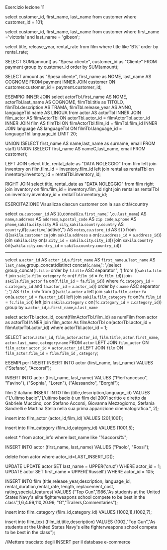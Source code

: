 

Esercizio lezione 11

select customer_id, first_name, last_name from customer where customer_id = 101;

select customer_id, first_name, last_name from customer where first_name ='victoria' and last_name = 'gibson';

select title, release_year, rental_rate from film where title like 'B%' order by rental_rate;

SELECT SUM(amount) as "Spesa cliente", customer_id as "Cliente"  FROM payment group by customer_id order by SUM(amount);

SELECT amount as "Spesa cliente", first_name as NOME, last_name AS COGNOME
FROM payment 
INNER JOIN customer ON customer.customer_id = payment.customer_id;

ESEMPIO INNER JOIN
select actorTbl.first_name AS NOME, actorTbl.last_name AS COGNOME, filmTbl.title as TITOLO, filmTbl.description AS TRAMA, filmTbl.release_year AS ANNO, languageTbl.name AS LINGUA 
from actor AS actorTbl 
INNER JOIN film_actor AS filmActorTbl ON actorTbl.actor_id = filmActorTbl.actor_id 
INNER JOIN film AS filmTbl ON filmActorTbl.film_id = filmTbl.film_id
INNER JOIN language AS languageTbl ON filmTbl.language_id = languageTbl.language_id
LIMIT 20;

UNION
(SELECT first_name AS name,last_name as surname, email FROM staff)
UNION
(SELECT first_name AS nameC,last_name, email FROM customer);


LEFT JOIN
select title, rental_date as "DATA NOLEGGIO" from film
left join inventory on film.film_id = inventory.film_id
left join rental as rentalTbl on inventory.inventory_id = rentalTbl.inventory_id;

RIGHT JOIN
select title, rental_date as "DATA NOLEGGIO" from film
right join inventory on film.film_id = inventory.film_id
right join rental as rentalTbl on inventory.inventory_id = rentalTbl.inventory_id;

ESERCITAZIONE
Visualizza ciascun customer con la sua città/country

select `cu`.`customer_id` AS `ID`,concat(`cu`.`first_name`,' ',`cu`.`last_name`) AS `name`,`a`.`address` AS `address`,`a`.`postal_code` AS `zip code`,`a`.`phone` AS `phone`,`sakila`.`city`.`city` AS `city`,`sakila`.`country`.`country` AS `country`,if(`cu`.`active`,'active','') AS `notes`,`cu`.`store_id` AS `SID` from (((`sakila`.`customer` `cu` join `sakila`.`address` `a` on(`cu`.`address_id` = `a`.`address_id`)) join `sakila`.`city` on(`a`.`city_id` = `sakila`.`city`.`city_id`)) join `sakila`.`country` on(`sakila`.`city`.`country_id` = `sakila`.`country`.`country_id`))

***
select `a`.`actor_id` AS `actor_id`,`a`.`first_name` AS `first_name`,`a`.`last_name` AS `last_name`,group_concat(distinct concat(`c`.`name`,': ',(select group_concat(`f`.`title` order by `f`.`title` ASC separator ', ') 
from ((`sakila`.`film` `f` 
join `sakila`.`film_category` `fc` on(`f`.`film_id` = `fc`.`film_id`)) 
join `sakila`.`film_actor` `fa` on(`f`.`film_id` = `fa`.`film_id`)) where `fc`.`category_id` = `c`.`category_id` and `fa`.`actor_id` = `a`.`actor_id`)) order by `c`.`name` ASC separator '; ') AS `film_info` 
from (((`sakila`.`actor` `a` left join `sakila`.`film_actor` `fa` on(`a`.`actor_id` = `fa`.`actor_id`)) 
left join `sakila`.`film_category` `fc` on(`fa`.`film_id` = `fc`.`film_id`)) left join `sakila`.`category` `c` on(`fc`.`category_id` = `c`.`category_id`)) group by `a`.`actor_id`,`a`.`first_name`,`a`.`last_name`


select actorTbl.actor_id, count(filmActorTbl.film_id) as numFilm from actor as actorTbl
INNER join film_actor As filmActorTbl on(actorTbl.actor_id = filmActorTbl.actor_id) 
where actorTbl.actor_id = 1;


SELECT `actor`.`actor_id`, `film_actor`.`actor_id`, `film`.`title`, `actor`.`first_name`, `actor`.`last_name`, `category`.`name`
FROM `actor` 
	LEFT JOIN `film_actor` ON `film_actor`.`actor_id` = `actor`.`actor_id` 
	LEFT JOIN `film` ON `film_actor`.`film_id` = `film`.`film_id`
	, `category`;

ESEMPI per INSERT
 INSERT INTO actor (first_name, last_name) VALUES ("Stefano", "Accorsi");

INSERT INTO actor (first_name, last_name) VALUES ("Pierfrancesco", "Favino"), ("Sophia", "Loren"), ("Alessandro", "Borghi");


film
2 italiano
INSERT INTO film (title,description,language_id) VALUES ("L'ulitmo bacio","L'ultimo bacio è un film del 2001 scritto e diretto da Gabriele Muccino, con Stefano Accorsi, Giovanna Mezzogiorno, Stefania Sandrelli e Martina Stella nella sua prima apparizione cinematografica.", 2);

 insert into film_actor (actor_id,film_id) VALUES (201,1001);

 insert into film_category (film_id,category_id) VALUES (1001,5);

 select * from actor_info where last_name like "%accorsi%";

 INSERT INTO actor (first_name, last_name) VALUES ("Paolo", "Rossi");

 delete from actor where actor_id=LAST_INSERT_ID();	


UPDATE
 UPDATE  actor SET last_name = UPPER('cruz') WHERE actor_id = 1;
 UPDATE  actor SET first_name = UPPER('Russell') WHERE actor_id = 105;

INSERT INTO film (title,release_year,description, language_id, rental_duration,rental_rate, length, replacement_cost, rating,special_features) VALUES ("Top Gun",1986,"As students at the United States Navy's elite fighterweapons school compete to be best in the class",1,6,4.99,110,20.99, "G","Trailers,Commentaries");

insert into film_category (film_id,category_id) VALUES (1002,1),(1002,7);

insert into film_text (film_id,title,description) VALUES (1002,"Top Gun","As students at the United States Navy's elite fighterweapons school compete to be best in the class");

//Mettere tracciato degli INSERT per il database e-commerce